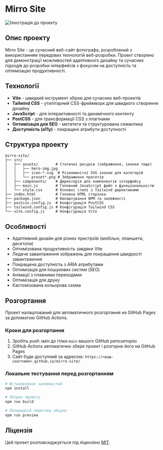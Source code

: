 # Mirro Site
![Ілюстрація до проекту](https://github.com/GukMaksim/mirro-site/Screenshot.jpg)

## Опис проекту

Mirro Site - це сучасний веб-сайт фотографа, розроблений з використанням передових технологій веб-розробки. Проект створено для демонстрації можливостей адаптивного дизайну та сучасних підходів до розробки інтерфейсів з фокусом на доступність та оптимізацію продуктивності.

## Технології

- **Vite** - швидкий інструмент збірки для сучасних веб-проектів
- **Tailwind CSS** - утилітарний CSS-фреймворк для швидкого створення дизайну
- **JavaScript** - для інтерактивності та динамічного контенту
- **PostCSS** - для трансформації CSS з плагінами
- **Оптимізація для SEO** - метатеги та структурована семантика
- **Доступність (a11y)** - покращені атрибути доступності

## Структура проекту

```
mirro-site/
├── src/
│   ├── assets/        # Статичні ресурси (зображення, іконки тощо)
│   │   ├── hero-img.jpg
│   │   ├── icon-*.svg  # Різноманітні SVG іконки для категорій
│   │   └── preset*.png # Зображення пресетів
│   ├── components/    # Директорія для компонентів інтерфейсу
│   ├── main.js        # Головний JavaScript файл з функціональністю
│   └── style.css      # Основні стилі з Tailwind директивами
├── index.html         # Головна HTML сторінка
├── package.json       # Налаштування NPM та залежності
├── postcss.config.js  # Конфігурація PostCSS
├── tailwind.config.js # Конфігурація Tailwind CSS
└── vite.config.js     # Конфігурація Vite
```

## Особливості

- Адаптивний дизайн для різних пристроїв (мобільні, планшети, десктопи)
- Оптимізована продуктивність завдяки Vite
- Ледаче завантаження зображень для покращення швидкості завантаження
- Покращена доступність з ARIA атрибутами
- Оптимізація для пошукових систем (SEO)
- Анімації з плавними переходами
- Оптимізація для друку
- Кастомізована кольорова схема

## Розгортання

Проект налаштований для автоматичного розгортання на GitHub Pages за допомогою GitHub Actions.

### Кроки для розгортання

1. Зробіть push змін до гілки `main` вашого GitHub репозиторію
2. GitHub Actions автоматично збере проект і розгорне його на GitHub Pages
3. Сайт буде доступний за адресою: `https://<ваш-username>.github.io/mirro-site/`

### Локальне тестування перед розгортанням

```bash
# Встановлення залежностей
npm install

# Збірка проекту
npm run build

# Попередній перегляд збірки
npm run preview
```

## Ліцензія

Цей проект розповсюджується під ліцензією [MIT](LICENSE).
